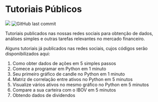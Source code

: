 # Tutoriais Públicos

![](https://img.shields.io/github/commit-activity/w/Trading-com-Dados/tutoriais_publicos?style=flat)
![GitHub last commit](https://img.shields.io/github/last-commit/Trading-com-Dados/tutoriais_publicos)



Tutoriais publicados nas nossas redes sociais para obtenção de dados, análises simples e outras tarefas relevantes no mercado financeiro.

Alguns tutoriais já publicados nas redes sociais, cujos códigos serão disponibilizados aqui:
1. Como obter dados de ações em 5 simples passos
2. Comece a programar em Python em 1 minuto
3. Seu primeiro gráfico de candle no Python em 1 minuto
4. Matriz de correlação entre ativos no Python em 5 minutos
5. Visualize vários ativos no mesmo gráfico no Python em 5 minutos
6. Compare a sua carteira com o IBOV em 5 minutos
7. Obtendo dados de dividendos

